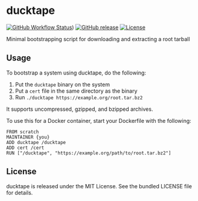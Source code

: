 ducktape
=======

[![GitHub Workflow Status](https://img.shields.io/github/workflow/status/dock0/ducktape/Build)](https://github.com/dock0/ducktape/actions))
[![GitHub release](https://img.shields.io/github/release/dock0/ducktape.svg)](https://github.com/dock0/ducktape/releases)
[![License](https://img.shields.io/github/license/dock0/ducktape)](https://github.com/dock0/ducktape/blob/master/LICENSE)

Minimal bootstrapping script for downloading and extracting a root tarball

## Usage

To bootstrap a system using ducktape, do the following:

1. Put the `ducktape` binary on the system
2. Put a `cert` file in the same directory as the binary
3. Run `./ducktape https://example.org/root.tar.bz2`

It supports uncompressed, gzipped, and bzipped archives.

To use this for a Docker container, start your Dockerfile with the following:

```
FROM scratch
MAINTAINER {you}
ADD ducktape /ducktape
ADD cert /cert
RUN ["/ducktape", "https://example.org/path/to/root.tar.bz2"]
```

## License

ducktape is released under the MIT License. See the bundled LICENSE file for details.
